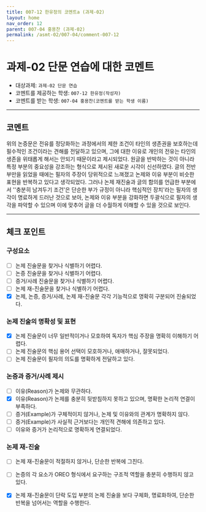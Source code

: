 ```yaml
---
title: 007-12 한유정의 코멘트a (과제-02) 
layout: home
nav_order: 12
parent: 007-04 홍용찬 (과제-02)
permalink: /asmt-02/007-04/comment-007-12
---
```


# 과제-02 단문 연습에 대한 코멘트

- 대상과제: `과제-02 단문 연습`
- 코멘트를 제공하는 학생: `007-12 한유정(작성자)` 
- 코멘트를 받는 학생: `007-04 홍용찬(코멘트를 받는 학생 이름)` 

---

## 코멘트

위의 논증문은 전유를 정당화하는 과정에서의 제한 조건이 타인의 생존권을 보호하는데 필수적인 조건이라는 견해를 전달하고 있으며, 그에 대한 이유로 개인의 전유는 타인의 생존을 위태롭게 해서는 안되기 때문이라고 제시되었다. 원글을 반박하는 것이 아니라 특정 부분의 중요성을 강조하는 형식으로 제시된 새로운 시각이 신선하였다. 글의 전반부만을 읽었을 때에는 필자의 주장이 당위적으로 느껴졌고 논제와 이유 부분이 비슷한 표현을 반복하고 있다고 생각되었다. 그러나 논제 재진술과 글의 함의를 언급한 부분에서 ''충분히 남겨두기 조건'은 단순한 부가 규정이 아니라 핵심적인 장치'라는 필자의 생각이 명료하게 드러난 것으로 보아, 논제와 이유 부분을 강화하면 두괄식으로 필자의 생각을 파악할 수 있으며 이에 맞추어 글을 더 수월하게 이해할 수 있을 것으로 보인다.  

---

## 체크 포인트

### **구성요소**
- [ ] 논제 진술문을 찾거나 식별하기 어렵다.
- [ ] 논증 진술문을 찾거나 식별하기 어렵다.
- [ ] 증거/사례 진술문을 찾거나 식별하기 어렵다.
- [ ] 논제 재-진술문을 찾거나 식별하기 어렵다.
- [x] 논제, 논증, 증거/사례, 논제 재-진술문 각각 기능적으로 명확히 구분되어 진술되었다.

### **논제 진술의 명확성 및 표현**  
- [x] 논제 진술문이 너무 일반적이거나 모호하여 독자가 핵심 주장을 명확히 이해하기 어렵다.  
- [ ] 논제 진술문의 핵심 용어 선택이 모호하거나, 애매하거나, 잘못되었다.  
- [ ] 논제 진술문이 필자의 의도를 명확하게 전달하고 있다.  

### **논증과 증거/사례 제시**  
- [ ] 이유(Reason)가 논제와 무관하다.
- [x] 이유(Reason)가 논제를 충분히 뒷받침하지 못하고 있으며, 명확한 논리적 연결이 부족하다.  
- [ ] 증거(Example)가 구체적이지 않거나, 논제 및 이유와의 관계가 명확하지 않다. 
- [ ] 증거(Example)가 사실적 근거보다는 개인적 견해에 의존하고 있다.  
- [ ] 이유와 증거가 논리적으로 명확하게 연결되었다.  

### **논제 재-진술**  
- [ ] 논제 재-진술문이 적절하지 않거나, 단순한 반복에 그친다.   
- [ ] 논증의 각 요소가 OREO 형식에서 요구하는 구조적 역할을 충분히 수행하지 않고 있다.  
- [x] 논제 재-진술문이 단락 도입 부분의 논제 진술을 보다 구체화, 명료화하여, 단순한 반복을 넘어서는 역할을 수행한다.  


